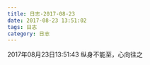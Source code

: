 ```yaml
---
title: 日志-2017-08-23
date: 2017-08-23 13:51:02
tags: 日志
category: 日志
---
```

2017年08月23日13:51:43
纵身不能至，心向往之
